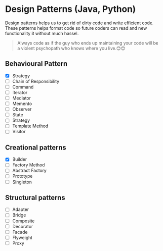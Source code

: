 # Design Patterns (Java, Python)
Design patterns helps us to get rid of dirty code and write efficient code. These patterns helps format code so future coders can read and new functionality it without much hassel. 
> Always code as if the guy who ends up maintaining your code will be a violent psychopath who knows where you live.😊😊

## Behavioural Pattern 
 - [x] Strategy
 - [ ] Chain of Responsibility
 - [ ] Command
 - [ ] Iterator
 - [ ] Mediator
 - [ ] Memento
 - [ ] Observer
 - [ ] State
 - [ ] Strategy
 - [ ] Template Method
 - [ ] Visitor

## Creational patterns
 - [x] Builder
 - [ ] Factory Method
 - [ ] Abstract Factory
 - [ ] Prototype
 - [ ] Singleton

## Structural patterns
 - [ ] Adapter
 - [ ] Bridge
 - [ ] Composite
 - [ ] Decorator
 - [ ] Facade
 - [ ] Flyweight
 - [ ] Proxy
